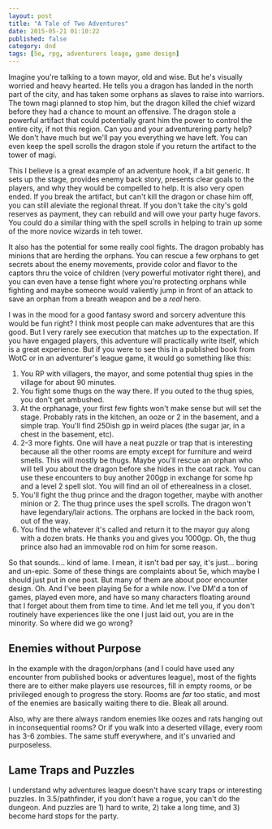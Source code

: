 ```yaml
---
layout: post
title: "A Tale of Two Adventures"
date: 2015-05-21 01:10:22
published: false
category: dnd
tags: [5e, rpg, adventurers leage, game design]
---
```


Imagine you're talking to a town mayor, old and wise. But he's visually worried and heavy hearted. He tells you a dragon has landed in the north part of the city, and has taken some orphans as slaves to raise into warriors. The town magi planned to stop him, but the dragon killed the chief wizard before they had a chance to mount an offensive. The dragon stole a powerful artifact that could potentially grant him the power to control the entire city, if not this region. Can you and your adventurering party help? We don't have much but we'll pay you everything we have left. You can even keep the spell scrolls the dragon stole if you return the artifact to the tower of magi.

This I believe is a great example of an adventure hook, if a bit generic. It sets up the stage, provides enemy back story, presents clear goals to the players, and why they would be compelled to help. It is also very open ended. If you break the artifact, but can't kill the dragon or chase him off, you can still aleviate the regional threat. If you don't take the city's gold reserves as payment, they can rebuild and will owe your party huge favors. You could do a similar thing with the spell scrolls in helping to train up some of the more novice wizards in teh tower. 

It also has the potential for some really cool fights. The dragon probably has minions that are herding the orphans. You can rescue a few orphans to get secrets about the enemy movements, provide color and flavor to the captors thru the voice of children (very powerful motivator right there), and you can even have a tense fight where you're protecting orphans while fighting and maybe someone would valiently jump in front of an attack to save an orphan from a breath weapon and be a *real* hero.

I was in the mood for a good fantasy sword and sorcery adventure this would be fun right? I think most people can make adventures that are this good. But I very rarely see execution that matches up to the expectation. If you have engaged players, this adventure will practically write itself, which is a great experience. But if you were to see this in a published book from WotC or in an adventurer's league game, it would go something like this:

1) You RP with villagers, the mayor, and some potential thug spies in the village for about 90 minutes.
2) You fight some thugs on the way there. If you outed to the thug spies, you don't get ambushed.
3) At the orphanage, your first few fights won't make sense but will set the stage. Probably rats in the kitchen, an ooze or 2 in the basement, and a simple trap. You'll find 250ish gp in weird places (the sugar jar, in a chest in the basement, etc).
4) 2-3 more fights. One will have a neat puzzle or trap that is interesting because all the other rooms are empty except for furniture and weird smells. This will mostly be thugs. Maybe you'll rescue an orphan who will tell you about the dragon before she hides in the coat rack. You can use these encounters to buy another 200gp in exchange for some hp and a level 2 spell slot. You will find an oil of etherealness in a closet.
5) You'll fight the thug prince and the dragon together, maybe with another minion or 2. The thug prince uses the spell scrolls. The dragon won't have legendary/lair actions. The orphans are locked in the back room, out of the way.
6) You find the whatever it's called and return it to the mayor guy along with a dozen brats. He thanks you and gives you 1000gp. Oh, the thug prince also had an immovable rod on him for some reason.

So that sounds... kind of lame. I mean, it isn't bad per say, it's just... boring and un-epic. Some of these things are complaints about 5e, which maybe I should just put in one post. But many of them are about poor encounter design. Oh. And I've been playing 5e for a while now. I've DM'd a ton of games, played even more, and have so many characters floating around that I forget about them from time to time. And let me tell you, if you don't routinely have experiences like the one I just laid out, you are in the minority. So where did we go wrong?


Enemies without Purpose
-----------------------

In the example with the dragon/orphans (and I could have used any encounter from published books or adventures league), most of the fights there are to either make players use resources, fill in empty rooms, or be privileged enough to progress the story. Rooms are _far_ too static, and most of the enemies are basically waiting there to die. Bleak all around.

Also, why are there always random enemies like oozes and rats hanging out in inconsequential rooms? Or if you walk into a deserted village, every room has 3-6 zombies. The same stuff everywhere, and it's unvaried and purposeless. 


Lame Traps and Puzzles
----------------------

I understand why adventures league doesn't have scary traps or interesting puzzles. In 3.5/pathfinder, if you don't have a rogue, you can't do the dungeon. And puzzles are 1) hard to write, 2) take a long time, and 3) become hard stops for the party. 